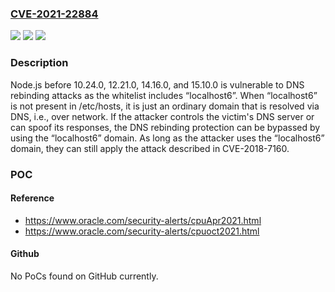 ### [CVE-2021-22884](https://cve.mitre.org/cgi-bin/cvename.cgi?name=CVE-2021-22884)
![](https://img.shields.io/static/v1?label=Product&message=https%3A%2F%2Fgithub.com%2Fnodejs%2Fnode&color=blue)
![](https://img.shields.io/static/v1?label=Version&message=n%2Fa&color=blue)
![](https://img.shields.io/static/v1?label=Vulnerability&message=Reliance%20on%20Reverse%20DNS%20Resolution%20for%20a%20Security-Critical%20Action%20(CWE-350)&color=brighgreen)

### Description

Node.js before 10.24.0, 12.21.0, 14.16.0, and 15.10.0 is vulnerable to DNS rebinding attacks as the whitelist includes “localhost6”. When “localhost6” is not present in /etc/hosts, it is just an ordinary domain that is resolved via DNS, i.e., over network. If the attacker controls the victim's DNS server or can spoof its responses, the DNS rebinding protection can be bypassed by using the “localhost6” domain. As long as the attacker uses the “localhost6” domain, they can still apply the attack described in CVE-2018-7160.

### POC

#### Reference
- https://www.oracle.com/security-alerts/cpuApr2021.html
- https://www.oracle.com/security-alerts/cpuoct2021.html

#### Github
No PoCs found on GitHub currently.

